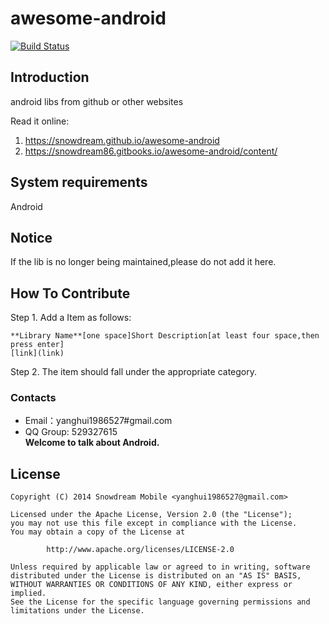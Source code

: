 # awesome-android
[![Build Status](https://travis-ci.org/snowdream/awesome-android.svg?branch=master)](https://travis-ci.org/snowdream/awesome-android)

## Introduction
android libs from github or other websites 

Read it online:
1. https://snowdream.github.io/awesome-android
1. https://snowdream86.gitbooks.io/awesome-android/content/

## System requirements
Android

## Notice
If the lib is no longer being maintained,please do not add it here.

## How To Contribute
Step 1. Add a Item as follows:
```
**Library Name**[one space]Short Description[at least four space,then press enter]
[link](link)
```

Step 2. The item should fall under the appropriate category.


### Contacts
* Email：yanghui1986527#gmail.com
* QQ Group: 529327615      
**Welcome to talk about Android.**


## License
```
Copyright (C) 2014 Snowdream Mobile <yanghui1986527@gmail.com>

Licensed under the Apache License, Version 2.0 (the "License");
you may not use this file except in compliance with the License.
You may obtain a copy of the License at

        http://www.apache.org/licenses/LICENSE-2.0

Unless required by applicable law or agreed to in writing, software
distributed under the License is distributed on an "AS IS" BASIS,
WITHOUT WARRANTIES OR CONDITIONS OF ANY KIND, either express or implied.
See the License for the specific language governing permissions and
limitations under the License.
```
